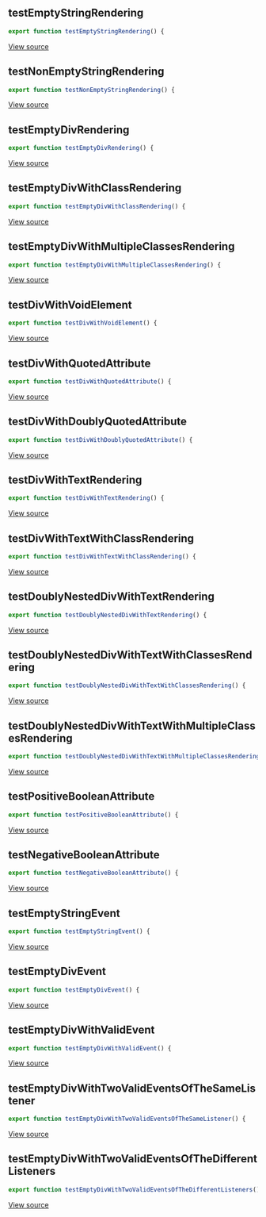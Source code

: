 ## testEmptyStringRendering
```javascript
export function testEmptyStringRendering() {
```

[View source](https://github.com/eeue56/coed/blob/main/src/coed_test.ts#L7-L7)
## testNonEmptyStringRendering
```javascript
export function testNonEmptyStringRendering() {
```

[View source](https://github.com/eeue56/coed/blob/main/src/coed_test.ts#L12-L12)
## testEmptyDivRendering
```javascript
export function testEmptyDivRendering() {
```

[View source](https://github.com/eeue56/coed/blob/main/src/coed_test.ts#L19-L19)
## testEmptyDivWithClassRendering
```javascript
export function testEmptyDivWithClassRendering() {
```

[View source](https://github.com/eeue56/coed/blob/main/src/coed_test.ts#L24-L24)
## testEmptyDivWithMultipleClassesRendering
```javascript
export function testEmptyDivWithMultipleClassesRendering() {
```

[View source](https://github.com/eeue56/coed/blob/main/src/coed_test.ts#L29-L29)
## testDivWithVoidElement
```javascript
export function testDivWithVoidElement() {
```

[View source](https://github.com/eeue56/coed/blob/main/src/coed_test.ts#L43-L43)
## testDivWithQuotedAttribute
```javascript
export function testDivWithQuotedAttribute() {
```

[View source](https://github.com/eeue56/coed/blob/main/src/coed_test.ts#L60-L60)
## testDivWithDoublyQuotedAttribute
```javascript
export function testDivWithDoublyQuotedAttribute() {
```

[View source](https://github.com/eeue56/coed/blob/main/src/coed_test.ts#L77-L77)
## testDivWithTextRendering
```javascript
export function testDivWithTextRendering() {
```

[View source](https://github.com/eeue56/coed/blob/main/src/coed_test.ts#L94-L94)
## testDivWithTextWithClassRendering
```javascript
export function testDivWithTextWithClassRendering() {
```

[View source](https://github.com/eeue56/coed/blob/main/src/coed_test.ts#L105-L105)
## testDoublyNestedDivWithTextRendering
```javascript
export function testDoublyNestedDivWithTextRendering() {
```

[View source](https://github.com/eeue56/coed/blob/main/src/coed_test.ts#L124-L124)
## testDoublyNestedDivWithTextWithClassesRendering
```javascript
export function testDoublyNestedDivWithTextWithClassesRendering() {
```

[View source](https://github.com/eeue56/coed/blob/main/src/coed_test.ts#L144-L144)
## testDoublyNestedDivWithTextWithMultipleClassesRendering
```javascript
export function testDoublyNestedDivWithTextWithMultipleClassesRendering() {
```

[View source](https://github.com/eeue56/coed/blob/main/src/coed_test.ts#L172-L172)
## testPositiveBooleanAttribute
```javascript
export function testPositiveBooleanAttribute() {
```

[View source](https://github.com/eeue56/coed/blob/main/src/coed_test.ts#L200-L200)
## testNegativeBooleanAttribute
```javascript
export function testNegativeBooleanAttribute() {
```

[View source](https://github.com/eeue56/coed/blob/main/src/coed_test.ts#L213-L213)
## testEmptyStringEvent
```javascript
export function testEmptyStringEvent() {
```

[View source](https://github.com/eeue56/coed/blob/main/src/coed_test.ts#L225-L225)
## testEmptyDivEvent
```javascript
export function testEmptyDivEvent() {
```

[View source](https://github.com/eeue56/coed/blob/main/src/coed_test.ts#L234-L234)
## testEmptyDivWithValidEvent
```javascript
export function testEmptyDivWithValidEvent() {
```

[View source](https://github.com/eeue56/coed/blob/main/src/coed_test.ts#L243-L243)
## testEmptyDivWithTwoValidEventsOfTheSameListener
```javascript
export function testEmptyDivWithTwoValidEventsOfTheSameListener() {
```

[View source](https://github.com/eeue56/coed/blob/main/src/coed_test.ts#L257-L257)
## testEmptyDivWithTwoValidEventsOfTheDifferentListeners
```javascript
export function testEmptyDivWithTwoValidEventsOfTheDifferentListeners() {
```

[View source](https://github.com/eeue56/coed/blob/main/src/coed_test.ts#L271-L271)